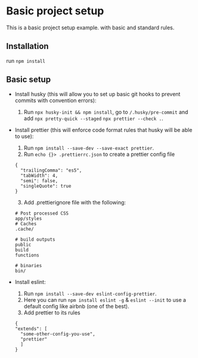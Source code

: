 # Basic project setup

This is a basic project setup example. with basic and standard rules.

## Installation

run `npm install`

## Basic setup

- Install husky (this will allow you to set up basic git hooks to prevent commits with convention errors):
  1. Run `npx husky-init && npm install`, go to `/.husky/pre-commit` and add `npx pretty-quick --staged` `npx prettier --check .`.
- Install prettier (this will enforce code format rules that husky will be able to use):

  1. Run `npm install --save-dev --save-exact prettier`.
  2. Run `echo {}> .prettierrc.json` to create a prettier config file

  ```
  {
    "trailingComma": "es5",
    "tabWidth": 4,
    "semi": false,
    "singleQuote": true
  }
  ```

  3. Add .prettierignore file with the following:

  ```
  # Post processed CSS
  app/styles
  # Caches
  .cache/

  # build outputs
  public
  build
  functions

  # binaries
  bin/
  ```

- Install eslint:
  1. Run `npm install --save-dev eslint-config-prettier`.
  2. Here you can run `npm install eslint -g` & `eslint --init` to use a default config like airbnb (one of the best).
  3. Add prettier to its rules
  ```
  {
  "extends": [
    "some-other-config-you-use",
    "prettier"
    ]
  }
  ```
